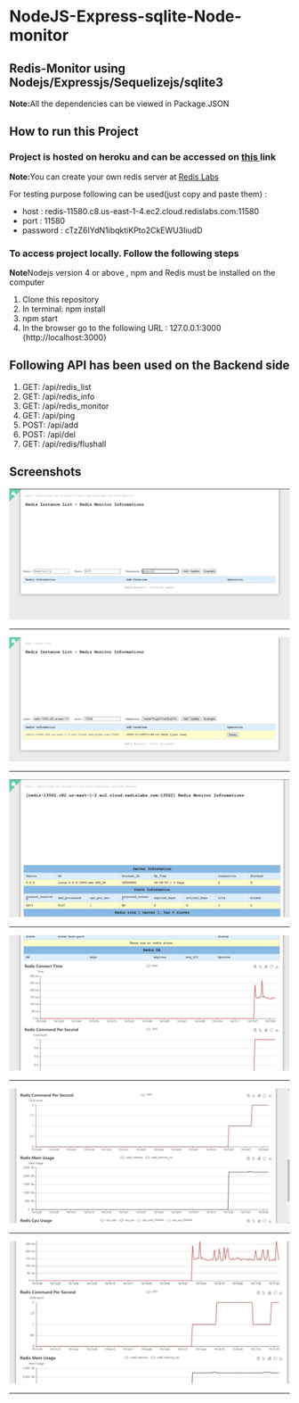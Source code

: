 # NodeJS-Express-sqlite-Node-monitor

<h2>Redis-Monitor using Nodejs/Expressjs/Sequelizejs/sqlite3</h2>
 
<p><b>Note:</b>All the dependencies can be viewed in Package.JSON</p>
<h2>How to run this Project</h2>
<h3>Project is hosted on heroku and can be accessed on <a href="https://redis-monitor-kritikal.herokuapp.com/">this </a>link</h3>
<p><b>Note:</b>You can create your own redis server at <a href ="https://redislabs.com/" >Redis Labs </a> </p>
<p>For testing purpose following can be used(just copy and paste them) :</p>
<ul>
  <li>host : redis-11580.c8.us-east-1-4.ec2.cloud.redislabs.com:11580 </li>
  <li>port : 11580 </li>
  <li>password : cTzZ6IYdN1ibqktiKPto2CkEWU3IiudD </li>
</ul>

<h3>To access project locally. Follow the following steps </h3>
<p><b>Note</b>Nodejs version 4 or above , npm and Redis must be installed on the computer</p>
<ol>
  <li>Clone this repository</li>
  <li>In terminal: npm install </li>
  <li>npm start</li>
  <li>In the browser go to the following URL : 127.0.0.1:3000 {http://localhost:3000} </li>
</ol>

<h2>Following API has been used on the Backend side </h2>
<ol>
  <li>GET: /api/redis_list</li>
  <li>GET: /api/redis_info</li>
  <li>GET: /api/redis_monitor</li>
  <li>GET: /api/ping</li>
  <li>POST: /api/add</li>
  <li>POST: /api/del</li>
  <li>GET: /api/redis/flushall</li>
</ol>

<h2>Screenshots</h2>
<img src="images/1.jpg">

<hr >
<img src="images/2.jpg">
<hr >
<img src="images/3.jpg">
<hr >
<img src="images/4.jpg">
<hr >
<img src="images/5.jpg">
<hr >
<img src="images/6.jpg">
<hr >
